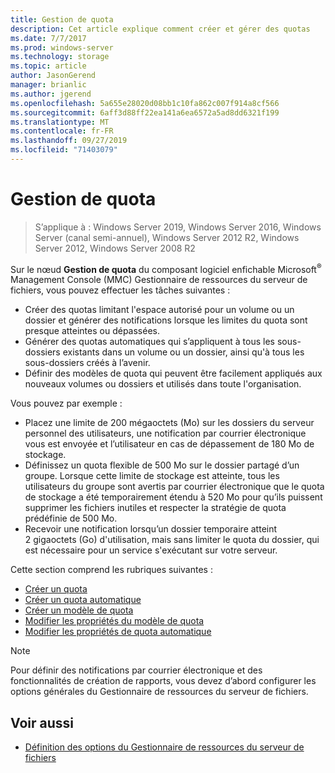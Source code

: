 ```yaml
---
title: Gestion de quota
description: Cet article explique comment créer et gérer des quotas
ms.date: 7/7/2017
ms.prod: windows-server
ms.technology: storage
ms.topic: article
author: JasonGerend
manager: brianlic
ms.author: jgerend
ms.openlocfilehash: 5a655e28020d08bb1c10fa862c007f914a8cf566
ms.sourcegitcommit: 6aff3d88ff22ea141a6ea6572a5ad8dd6321f199
ms.translationtype: MT
ms.contentlocale: fr-FR
ms.lasthandoff: 09/27/2019
ms.locfileid: "71403079"
---
```

# <a name="quota-management"></a>Gestion de quota

> S’applique à : Windows Server 2019, Windows Server 2016, Windows Server (canal semi-annuel), Windows Server 2012 R2, Windows Server 2012, Windows Server 2008 R2

Sur le nœud **Gestion de quota** du composant logiciel enfichable Microsoft<sup>®</sup> Management Console (MMC) Gestionnaire de ressources du serveur de fichiers, vous pouvez effectuer les tâches suivantes :

-   Créer des quotas limitant l'espace autorisé pour un volume ou un dossier et générer des notifications lorsque les limites du quota sont presque atteintes ou dépassées.
-   Générer des quotas automatiques qui s’appliquent à tous les sous-dossiers existants dans un volume ou un dossier, ainsi qu'à tous les sous-dossiers créés à l’avenir.
-   Définir des modèles de quota qui peuvent être facilement appliqués aux nouveaux volumes ou dossiers et utilisés dans toute l'organisation.

Vous pouvez par exemple :

-   Placez une limite de 200 mégaoctets (Mo) sur les dossiers du serveur personnel des utilisateurs, une notification par courrier électronique vous est envoyée et l’utilisateur en cas de dépassement de 180 Mo de stockage.
-   Définissez un quota flexible de 500 Mo sur le dossier partagé d’un groupe. Lorsque cette limite de stockage est atteinte, tous les utilisateurs du groupe sont avertis par courrier électronique que le quota de stockage a été temporairement étendu à 520 Mo pour qu’ils puissent supprimer les fichiers inutiles et respecter la stratégie de quota prédéfinie de 500 Mo.
-   Recevoir une notification lorsqu’un dossier temporaire atteint 2 gigaoctets (Go) d'utilisation, mais sans limiter le quota du dossier, qui est nécessaire pour un service s'exécutant sur votre serveur.

Cette section comprend les rubriques suivantes :

-   [Créer un quota](create-quota.md)
-   [Créer un quota automatique](create-auto-apply-quota.md)
-   [Créer un modèle de quota](create-quota-template.md)
-   [Modifier les propriétés du modèle de quota](edit-quota-template-properties.md)
-   [Modifier les propriétés de quota automatique](edit-auto-apply-quota-properties.md)

> [!Note]
> Pour définir des notifications par courrier électronique et des fonctionnalités de création de rapports, vous devez d’abord configurer les options générales du Gestionnaire de ressources du serveur de fichiers.

## <a name="see-also"></a>Voir aussi

-   [Définition des options du Gestionnaire de ressources du serveur de fichiers](setting-file-server-resource-manager-options.md)


